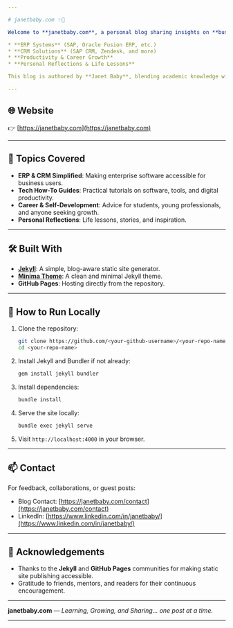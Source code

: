 ```yaml
---

# janetbaby.com ✨📝

Welcome to **janetbaby.com**, a personal blog sharing insights on **business, technology, and career development** with a special focus on:

* **ERP Systems** (SAP, Oracle Fusion ERP, etc.)
* **CRM Solutions** (SAP CRM, Zendesk, and more)
* **Productivity & Career Growth**
* **Personal Reflections & Life Lessons**

This blog is authored by **Janet Baby**, blending academic knowledge with real-world business experience to create approachable content for professionals and learners alike.

---
```


## 🌐 Website

👉 [https://janetbaby.com](https://janetbaby.com)

---

## 📌 Topics Covered

* **ERP & CRM Simplified**: Making enterprise software accessible for business users.
* **Tech How-To Guides**: Practical tutorials on software, tools, and digital productivity.
* **Career & Self-Development**: Advice for students, young professionals, and anyone seeking growth.
* **Personal Reflections**: Life lessons, stories, and inspiration.

---

## 🛠 Built With

* **[Jekyll](https://jekyllrb.com/)**: A simple, blog-aware static site generator.
* **[Minima Theme](https://github.com/jekyll/minima)**: A clean and minimal Jekyll theme.
* **GitHub Pages**: Hosting directly from the repository.

---

## 🚀 How to Run Locally

1. Clone the repository:

   ```bash
   git clone https://github.com/<your-github-username>/<your-repo-name>.git
   cd <your-repo-name>
   ```

2. Install Jekyll and Bundler if not already:

   ```bash
   gem install jekyll bundler
   ```

3. Install dependencies:

   ```bash
   bundle install
   ```

4. Serve the site locally:

   ```bash
   bundle exec jekyll serve
   ```

5. Visit `http://localhost:4000` in your browser.

---

## 📫 Contact

For feedback, collaborations, or guest posts:

* Blog Contact: [https://janetbaby.com/contact](https://janetbaby.com/contact)
* LinkedIn: [https://www.linkedin.com/in/janetbaby/](https://www.linkedin.com/in/janetbaby/)

---

## 🙌 Acknowledgements

* Thanks to the **Jekyll** and **GitHub Pages** communities for making static site publishing accessible.
* Gratitude to friends, mentors, and readers for their continuous encouragement.

---

**janetbaby.com** — *Learning, Growing, and Sharing... one post at a time.*

---
